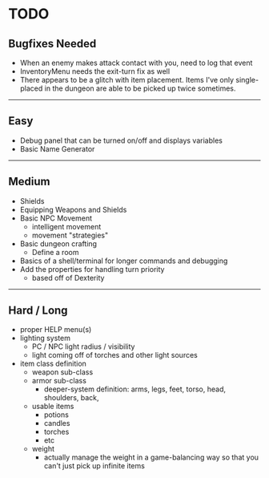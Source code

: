 # TODO

## Bugfixes Needed

- When an enemy makes attack contact with you, need to log that event
- InventoryMenu needs the exit-turn fix as well
- There appears to be a glitch with item placement. Items I've only single-placed in the dungeon are able to be picked up twice sometimes.

--------------------------------------------------------------------------------

## Easy 

- Debug panel that can be turned on/off and displays variables
- Basic Name Generator

--------------------------------------------------------------------------------

## Medium

- Shields
- Equipping Weapons and Shields
- Basic NPC Movement
    - intelligent movement
    - movement "strategies"
- Basic dungeon crafting
    - Define a room
- Basics of a shell/terminal for longer commands and debugging
- Add the properties for handling turn priority
    - based off of Dexterity

--------------------------------------------------------------------------------

## Hard / Long

- proper HELP menu(s)
- lighting system
    - PC / NPC light radius / visibility
    - light coming off of torches and other light sources
- item class definition
    - weapon sub-class 
    - armor sub-class
        - deeper-system definition:
            arms, legs, feet, torso, head, shoulders, back, 
    - usable items
        - potions
        - candles
        - torches
        - etc
    - weight
        - actually manage the weight in a game-balancing way so that you can't just pick up infinite items

